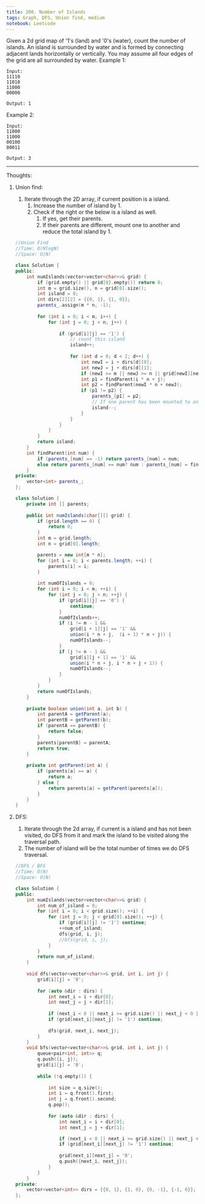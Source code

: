 ```yaml
---
title: 200. Number of Islands
tags: Graph, DFS, Union find, medium
notebook: Leetcode
---
```


Given a 2d grid map of '1's (land) and '0's (water), count the number of islands. An island is surrounded by water and is formed by connecting adjacent lands horizontally or vertically. You may assume all four edges of the grid are all surrounded by water.
Example 1:

```
Input:
11110
11010
11000
00000

Output: 1
```

Example 2:
```
Input:
11000
11000
00100
00011

Output: 3
```

----------
Thoughts:
1. Union find:
    1. Iterate through the 2D array, if current position is a island.
       1. Increase the number of island by 1.
       2. Check if the right or the below is a island as well.
          1. If yes, get their parents.
          2. If their parents are different, mount one to another and reduce the total island by 1.

    ```c++
    //Union Find 
    //Time: O(NlogN)
    //Space: O(N)

    class Solution {
    public:
        int numIslands(vector<vector<char>>& grid) {
            if (grid.empty() || grid[0].empty()) return 0;
            int m = grid.size(), n = grid[0].size();
            int island = 0;
            int dirs[2][2] = {{0, 1}, {1, 0}};
            parents_.assign(m * n, -1);
            
            for (int i = 0; i < m; i++) {
                for (int j = 0; j < n; j++) {
                    
                    if (grid[i][j] == '1') {
                        // count this island
                        island++;
                        
                        for (int d = 0; d < 2; d++) {
                            int newI = i + dirs[d][0];
                            int newJ = j + dirs[d][1];
                            if (newI >= m || newJ >= n || grid[newI][newJ] != '1') continue;
                            int p1 = findParent(i * n + j);
                            int p2 = findParent(newI * n + newJ);
                            if (p1 != p2) {
                                parents_[p1] = p2;
                                // If one parent has been mounted to another, reduce the number of island by 1
                                island--;
                            }
                        }
                    }
                }
            }
            return island;
        }
        int findParent(int num) {
            if (parents_[num] == -1) return parents_[num] = num;
            else return parents_[num] == num? num : parents_[num] = findParent(parents_[num]);
        }
    private:
        vector<int> parents_;
    };
    ```
    ```Java
    class Solution {
        private int [] parents;
        
        public int numIslands(char[][] grid) {
            if (grid.length == 0) {
                return 0;
            }
            int m = grid.length;
            int n = grid[0].length;
    
            parents = new int[m * n];
            for (int i = 0; i < parents.length; ++i) {
                parents[i] = i;
            }
            
            int numOfIslands = 0;
            for (int i = 0; i < m; ++i) {
                for (int j = 0; j < n; ++j) {
                    if (grid[i][j] == '0') {
                        continue;
                    }
                    numOfIslands++;
                    if (i != m - 1 && 
                        grid[i + 1][j] == '1' && 
                        union(i * n + j,  (i + 1) * n + j)) {
                        numOfIslands--;
                    }
                    if (j != n - 1 &&
                        grid[i][j + 1] == '1' &&
                        union(i * n + j, i * n + j + 1)) {
                        numOfIslands--;
                    }
                }
            }
            return numOfIslands;
        }
        
        private boolean union(int a, int b) {
            int parentA = getParent(a);
            int parentB = getParent(b);
            if (parentA == parentB) {
                return false;
            }
            parents[parentB] = parentA;
            return true;
        }
        
        private int getParent(int a) {
            if (parents[a] == a) {
                return a;
            } else {
                return parents[a] = getParent(parents[a]);
            }
        }
    }
    
    ```

2. DFS:
   1. Iterate through the 2d array, if current is a island and has not been visited, do DFS from it and mark the island to be visited along the traversal path.
   2. The number of island will be the total number of times we do DFS traversal.

    ```c++
    //DFS / BFS
    //Time: O(N)
    //Space: O(N)

    class Solution {
    public:
        int numIslands(vector<vector<char>>& grid) {
            int num_of_island = 0;
            for (int i = 0; i < grid.size(); ++i) {
                for (int j = 0; j < grid[0].size(); ++j) {
                    if (grid[i][j] != '1') continue;
                    ++num_of_island;
                    dfs(grid, i, j);
                    //bfs(grid, i, j);
                }
            }
            return num_of_island;
        }
        
        void dfs(vector<vector<char>>& grid, int i, int j) {
            grid[i][j] = '0';
            
            for (auto &dir : dirs) {
                int next_i = i + dir[0];
                int next_j = j + dir[1];
                
                if (next_i < 0 || next_i >= grid.size() || next_j < 0 || next_j >= grid[0].size()) continue;
                if (grid[next_i][next_j] != '1') continue;
                
                dfs(grid, next_i, next_j);   
            }
        }
        void bfs(vector<vector<char>>& grid, int i, int j) {
            queue<pair<int, int>> q;
            q.push({i, j});
            grid[i][j] = '0';
            
            while (!q.empty()) {
                
                int size = q.size();
                int i = q.front().first;
                int j = q.front().second;
                q.pop();
                
                for (auto &dir : dirs) {
                    int next_i = i + dir[0];
                    int next_j = j + dir[1];

                    if (next_i < 0 || next_i >= grid.size() || next_j < 0 || next_j >= grid[0].size()) continue;
                    if (grid[next_i][next_j] != '1') continue;
                    
                    grid[next_i][next_j] = '0';
                    q.push({next_i, next_j});
                }
            }
        }
    private:
        vector<vector<int>> dirs = {{0, 1}, {1, 0}, {0, -1}, {-1, 0}};
    };
    ```